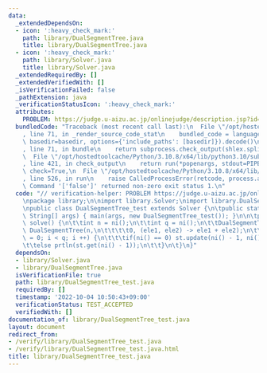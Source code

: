 ```yaml
---
data:
  _extendedDependsOn:
  - icon: ':heavy_check_mark:'
    path: library/DualSegmentTree.java
    title: library/DualSegmentTree.java
  - icon: ':heavy_check_mark:'
    path: library/Solver.java
    title: library/Solver.java
  _extendedRequiredBy: []
  _extendedVerifiedWith: []
  _isVerificationFailed: false
  _pathExtension: java
  _verificationStatusIcon: ':heavy_check_mark:'
  attributes:
    PROBLEM: https://judge.u-aizu.ac.jp/onlinejudge/description.jsp?id=DSL_2_E
  bundledCode: "Traceback (most recent call last):\n  File \"/opt/hostedtoolcache/Python/3.10.8/x64/lib/python3.10/site-packages/onlinejudge_verify/documentation/build.py\"\
    , line 71, in _render_source_code_stat\n    bundled_code = language.bundle(stat.path,\
    \ basedir=basedir, options={'include_paths': [basedir]}).decode()\n  File \"/opt/hostedtoolcache/Python/3.10.8/x64/lib/python3.10/site-packages/onlinejudge_verify/languages/user_defined.py\"\
    , line 71, in bundle\n    return subprocess.check_output(shlex.split(command))\n\
    \  File \"/opt/hostedtoolcache/Python/3.10.8/x64/lib/python3.10/subprocess.py\"\
    , line 421, in check_output\n    return run(*popenargs, stdout=PIPE, timeout=timeout,\
    \ check=True,\n  File \"/opt/hostedtoolcache/Python/3.10.8/x64/lib/python3.10/subprocess.py\"\
    , line 526, in run\n    raise CalledProcessError(retcode, process.args,\nsubprocess.CalledProcessError:\
    \ Command '['false']' returned non-zero exit status 1.\n"
  code: "// verification-helper: PROBLEM https://judge.u-aizu.ac.jp/onlinejudge/description.jsp?id=DSL_2_E\n\
    \npackage library;\n\nimport library.Solver;\nimport library.DualSegmentTree;\n\
    \npublic class DualSegmentTree_test extends Solver {\n\tpublic static void main(final\
    \ String[] args) { main(args, new DualSegmentTree_test()); }\n\n\tpublic void\
    \ solve() {\n\t\tint n = ni();\n\t\tint q = ni();\n\t\tDualSegmentTree st = new\
    \ DualSegmentTree(n,\n\t\t\t\t0, (ele1, ele2) -> ele1 + ele2);\n\t\tfor(int i\
    \ = 0; i < q; i ++) {\n\t\t\tif(ni() == 0) st.update(ni() - 1, ni(), nl());\n\t\
    \t\telse prtln(st.get(ni() - 1));\n\t\t}\n\t}\n}"
  dependsOn:
  - library/Solver.java
  - library/DualSegmentTree.java
  isVerificationFile: true
  path: library/DualSegmentTree_test.java
  requiredBy: []
  timestamp: '2022-10-04 10:50:43+09:00'
  verificationStatus: TEST_ACCEPTED
  verifiedWith: []
documentation_of: library/DualSegmentTree_test.java
layout: document
redirect_from:
- /verify/library/DualSegmentTree_test.java
- /verify/library/DualSegmentTree_test.java.html
title: library/DualSegmentTree_test.java
---
```

